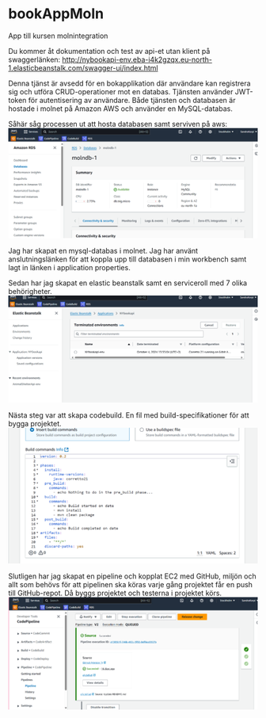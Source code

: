 # bookAppMoln
App till kursen molnintegration

Du kommer åt dokumentation och test av api-et utan klient på swaggerlänken:
http://nybookapi-env.eba-i4k2gzqx.eu-north-1.elasticbeanstalk.com/swagger-ui/index.html

Denna tjänst är avsedd för en bokapplikation där användare kan registrera sig och utföra CRUD-operationer mot en databas. Tjänsten använder JWT-token för autentisering av användare. Både tjänsten och databasen är hostade i molnet på Amazon AWS och använder en MySQL-databas.

Såhär såg processen ut att hosta databasen samt serviven på aws:
![databas](awsBilder/bookappdatabas.png)

Jag har skapat en mysql-databas i molnet. Jag har använt anslutningslänken för att koppla upp
till databasen i min workbench samt lagt in länken i application properties.

Sedan har jag skapat en elastic beanstalk samt en serviceroll med 7 olika behörigheter.
![databas](awsBilder/bookappenv.png)

Nästa steg var att skapa codebuild. En fil med build-specifikationer för att bygga projektet.
![databas](awsBilder/bookappbuildfil-kod.png)

Slutligen har jag skapat en pipeline och kopplat EC2 med GitHub, miljön och allt som behövs för att pipelinen ska köras varje gång projektet får en push till GitHub-repot. 
Då byggs projektet och testerna i projektet körs.
![databas](awsBilder/bookapppipeline.png)